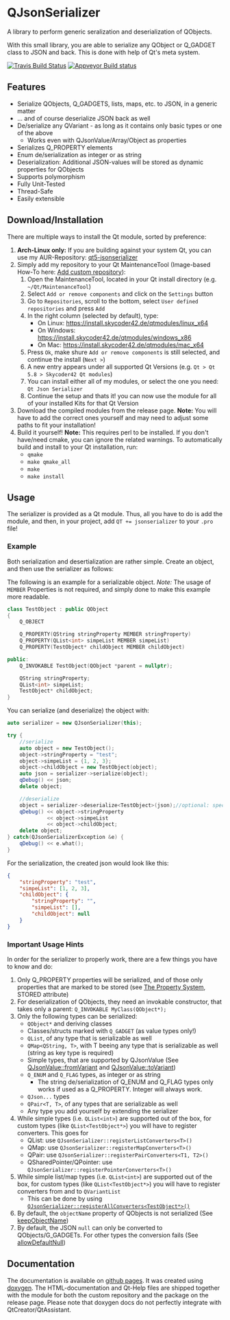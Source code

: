 # QJsonSerializer
A library to perform generic seralization and deserialization of QObjects.

With this small library, you are able to serialize any QObject or Q_GADGET class to JSON and back. This is done with help of Qt's meta system.

[![Travis Build Status](https://travis-ci.org/Skycoder42/QJsonSerializer.svg?branch=master)](https://travis-ci.org/Skycoder42/QJsonSerializer)
[![Appveyor Build status](https://ci.appveyor.com/api/projects/status/hj4rw0rikh8w1i4h/branch/master?svg=true)](https://ci.appveyor.com/project/Skycoder42/qjsonserializer/branch/master)

## Features
- Serialize QObjects, Q_GADGETS, lists, maps, etc. to JSON, in a generic matter
- ... and of course deserialize JSON back as well
- De/serialize any QVariant - as long as it contains only basic types or one of the above
	- Works even with QJsonValue/Array/Object as properties
- Serializes Q_PROPERTY elements
- Enum de/serialization as integer or as string
- Deserialization: Additional JSON-values will be stored as dynamic properties for QObjects
- Supports polymorphism
- Fully Unit-Tested
- Thread-Safe
- Easily extensible

## Download/Installation
There are multiple ways to install the Qt module, sorted by preference:

1. **Arch-Linux only:** If you are building against your system Qt, you can use my AUR-Repository: [qt5-jsonserializer](https://aur.archlinux.org/packages/qt5-jsonserializer/)
2. Simply add my repository to your Qt MaintenanceTool (Image-based How-To here: [Add custom repository](https://github.com/Skycoder42/QtModules/blob/master/README.md#add-my-repositories-to-qt-maintenancetool)):
	1. Open the MaintenanceTool, located in your Qt install directory (e.g. `~/Qt/MaintenanceTool`)
	2. Select `Add or remove components` and click on the `Settings` button
	3. Go to `Repositories`, scroll to the bottom, select `User defined repositories` and press `Add`
	4. In the right column (selected by default), type:
		- On Linux: https://install.skycoder42.de/qtmodules/linux_x64
		- On Windows: https://install.skycoder42.de/qtmodules/windows_x86
		- On Mac: https://install.skycoder42.de/qtmodules/mac_x64
	5. Press `Ok`, make shure `Add or remove components` is still selected, and continue the install (`Next >`)
	6. A new entry appears under all supported Qt Versions (e.g. `Qt > Qt 5.8 > Skycoder42 Qt modules`)
	7. You can install either all of my modules, or select the one you need: `Qt Json Serializer`
	8. Continue the setup and thats it! you can now use the module for all of your installed Kits for that Qt Version
3. Download the compiled modules from the release page. **Note:** You will have to add the correct ones yourself and may need to adjust some paths to fit your installation!
4. Build it yourself! **Note:** This requires perl to be installed. If you don't have/need cmake, you can ignore the related warnings. To automatically build and install to your Qt installation, run:
	- `qmake`
	- `make qmake_all`
	- `make`
	- `make install`

## Usage
The serializer is provided as a Qt module. Thus, all you have to do is add the module, and then, in your project, add `QT += jsonserializer` to your `.pro` file!

### Example
Both serialization and desertialization are rather simple. Create an object, and then use the serializer as follows:

The following is an example for a serializable object. *Note:* The usage of `MEMBER` Properties is not required, and simply done to make this example more readable.
```cpp
class TestObject : public QObject
{
	Q_OBJECT

	Q_PROPERTY(QString stringProperty MEMBER stringProperty)
	Q_PROPERTY(QList<int> simpeList MEMBER simpeList)
	Q_PROPERTY(TestObject* childObject MEMBER childObject)

public:
	Q_INVOKABLE TestObject(QObject *parent = nullptr);

	QString stringProperty;
	QList<int> simpeList;
	TestObject* childObject;
}
```

You can serialize (and deserialize) the object with:
```cpp
auto serializer = new QJsonSerializer(this);

try {
	//serialize
	auto object = new TestObject();
	object->stringProperty = "test";
	object->simpeList = {1, 2, 3};
	object->childObject = new TestObject(object);
	auto json = serializer->serialize(object);
	qDebug() << json;
	delete object;

	//deserialize
	object = serializer->deserialize<TestObject>(json);//optional: specify the parent
	qDebug() << object->stringProperty
			 << object->simpeList
			 << object->childObject;
	delete object;
} catch(QJsonSerializerException &e) {
	qDebug() << e.what();
}
```

For the serialization, the created json would look like this:
```json
{
	"stringProperty": "test",
	"simpeList": [1, 2, 3],
	"childObject": {
		"stringProperty": "",
		"simpeList": [],
		"childObject": null
	}
}
```

### Important Usage Hints
In order for the serializer to properly work, there are a few things you have to know and do:

1. Only Q_PROPERTY properties will be serialized, and of those only properties that are marked to be stored (see [The Property System](https://doc.qt.io/qt-5/properties.html#requirements-for-declaring-properties), STORED attribute)
2. For deserialization of QObjects, they need an invokable constructor, that takes only a parent: `Q_INVOKABLE MyClass(QObject*);`
3. Only the following types can be serialized:
	- `QObject*` and deriving classes
	- Classes/structs marked with `Q_GADGET` (as value types only!)
	- `QList`, of any type that is serializable as well
	- `QMap<QString, T>`, with T beeing any type that is serializable as well (string as key type is required)
	- Simple types, that are supported by QJsonValue (See [QJsonValue::fromVariant](https://doc.qt.io/qt-5/qjsonvalue.html#fromVariant) and [QJsonValue::toVariant](https://doc.qt.io/qt-5/qjsonvalue.html#toVariant))
	- `Q_ENUM` and `Q_FLAG` types, as integer or as string
		- The string de/serialization of Q_ENUM and Q_FLAG types only works if used as a Q_PROPERTY. Integer will always work.
	- `QJson...` types
	- `QPair<T, T>`, of any types that are serializable as well
	- Any type you add yourself by extending the serializer
4. While simple types (i.e. `QList<int>`) are supported out of the box, for custom types (like `QList<TestObject*>`) you will have to register converters. This goes for
	- QList: use `QJsonSerializer::registerListConverters<T>()`
	- QMap: use `QJsonSerializer::registerMapConverters<T>()`
	- QPair: use `QJsonSerializer::registerPairConverters<T1, T2>()`
	- QSharedPointer/QPointer: use `QJsonSerializer::registerPointerConverters<T>()`
4. While simple list/map types (i.e. `QList<int>`) are supported out of the box, for custom types (like `QList<TestObject*>`) you will have to register converters from and to `QVariantList`
	- This can be done by using [`QJsonSerializer::registerAllConverters<TestObject*>()`](src/qjsonserializer.h#L27)
5. By default, the `objectName` property of QObjects is not serialized (See [keepObjectName](src/qjsonserializer.h#L20))
6. By default, the JSON `null` can only be converted to QObjects/G_GADGETs. For other types the conversion fails (See [allowDefaultNull](src/qjsonserializer.h#L19))

## Documentation
The documentation is available on [github pages](https://skycoder42.github.io/QJsonSerializer/). It was created using [doxygen](http://www.doxygen.org/). The HTML-documentation and Qt-Help files are shipped
together with the module for both the custom repository and the package on the release page. Please note that doxygen docs do not perfectly integrate with QtCreator/QtAssistant.
